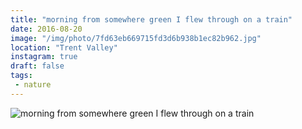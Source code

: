 ```yaml
---
title: "morning from somewhere green I flew through on a train"
date: 2016-08-20
image: "/img/photo/7fd63eb669715fd3d6b938b1ec82b962.jpg"
location: "Trent Valley"
instagram: true
draft: false
tags:
 - nature
---
```


![morning from somewhere green I flew through on a train](/img/photo/7fd63eb669715fd3d6b938b1ec82b962.jpg)
